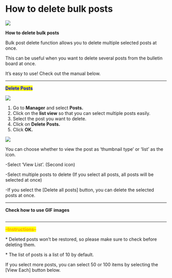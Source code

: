 # How to delete bulk posts

![](https://support.swing2app.com/wp-content/uploads/2019/12/post\_del.png)

**How to delete bulk posts**

Bulk post delete function allows you to delete multiple selected posts at once.

This can be useful when you want to delete several posts from the bulletin board at once.

It’s easy to use! Check out the manual below.

***

<mark style="color:blue;">**Delete Posts**</mark>

![](https://support.swing2app.com/wp-content/uploads/2019/12/%EC%98%81%EB%AC%B8%EA%B2%8C%EC%8B%9C%ED%8C%901.png)

1. Go to **Manager** and select **Posts.**
2. Click on the **list view** so that you can select multiple posts easily.
3. Select the post you want to delete.
4. Click on **Delete Posts.**
5. Click **OK.**

![](https://support.swing2app.com/wp-content/uploads/2019/12/%EC%98%81%EB%AC%B8%EA%B2%8C%EC%8B%9C%ED%8C%902.png)

You can choose whether to view the post as ‘thumbnail type’ or ‘list’ as the icon.

\-Select ‘View List’. (Second icon)

\-Select multiple posts to delete (If you select all posts, all posts will be selected at once)

\-If you select the \[Delete all posts] button, you can delete the selected posts at once.

***

**Check how to use GIF images**

<div align="left">

<img src="https://support.swing2app.com/wp-content/uploads/2019/12/%EB%85%B9%ED%99%94_2020_05_08_15_57_20_604.gif" alt="">

</div>

***

<mark style="color:orange;">**–Instructions–**</mark>

\* Deleted posts won’t be restored, so please make sure to check before deleting them.

\* The list of posts is a list of 10 by default.

If you select more posts, you can select 50 or 100 items by selecting the \[View Each] button below.
